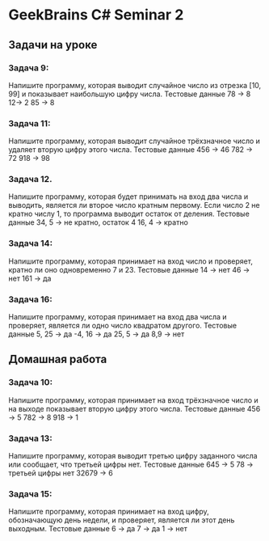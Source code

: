 # GeekBrains C# Seminar 2

## Задачи на уроке

### Задача 9: 
Напишите программу, которая выводит случайное число из отрезка [10, 99] и показывает наибольшую цифру числа.
    Тестовые данные
        78 -> 8
        12-> 2
        85 -> 8

### Задача 11: 
Напишите программу, которая выводит случайное трёхзначное число и удаляет вторую цифру этого числа.
    Тестовые данные
        456 -> 46
        782 -> 72
        918 -> 98

### Задача 12. 
Напишите программу, которая будет принимать на вход два числа и выводить, является ли второе число кратным первому. Если число 2 не кратно числу 1, то программа выводит остаток от деления.
    Тестовые данные
        34, 5 -> не кратно, остаток 4
        16, 4 -> кратно

### Задача 14: 
Напишите программу, которая принимает на вход число и проверяет, кратно ли оно одновременно 7 и 23.
    Тестовые данные
        14 -> нет
        46 -> нет
        161 -> да

### Задача 16: 
Напишите программу, которая принимает на вход два числа и проверяет, является ли одно число квадратом другого.
    Тестовые данные
        5, 25 -> да
        -4, 16 -> да
        25, 5 -> да
        8,9 -> нет

## Домашная работа

### Задача 10: 
Напишите программу, которая принимает на вход трёхзначное число и на выходе показывает вторую цифру этого числа.
    Тестовые данные
        456 -> 5
        782 -> 8
        918 -> 1

### Задача 13: 
Напишите программу, которая выводит третью цифру заданного числа или сообщает, что третьей цифры нет.
    Тестовые данные
        645 -> 5
        78 -> третьей цифры нет
        32679 -> 6

### Задача 15: 
Напишите программу, которая принимает на вход цифру, обозначающую день недели, и проверяет, является ли этот день выходным.
    Тестовые данные
        6 -> да
        7 -> да
        1 -> нет

